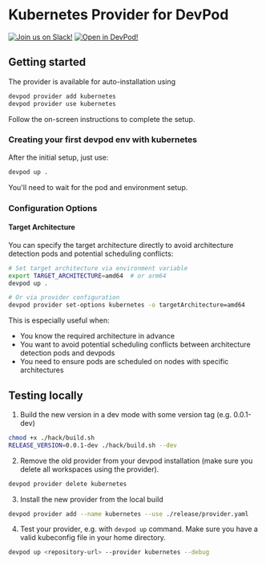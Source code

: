 # Kubernetes Provider for DevPod

[![Join us on Slack!](docs/static/media/slack.svg)](https://slack.loft.sh/) [![Open in DevPod!](https://devpod.sh/assets/open-in-devpod.svg)](https://devpod.sh/open#https://github.com/loft-sh/devpod-provider-kubernetes)

## Getting started

The provider is available for auto-installation using 

```sh
devpod provider add kubernetes
devpod provider use kubernetes
```

Follow the on-screen instructions to complete the setup.

### Creating your first devpod env with kubernetes

After the initial setup, just use:

```sh
devpod up .
```

You'll need to wait for the pod and environment setup.

### Configuration Options

#### Target Architecture

You can specify the target architecture directly to avoid architecture detection pods and potential scheduling conflicts:

```sh
# Set target architecture via environment variable
export TARGET_ARCHITECTURE=amd64  # or arm64
devpod up .

# Or via provider configuration
devpod provider set-options kubernetes -o targetArchitecture=amd64
```

This is especially useful when:
- You know the required architecture in advance
- You want to avoid potential scheduling conflicts between architecture detection pods and devpods
- You need to ensure pods are scheduled on nodes with specific architectures


## Testing locally
1. Build the new version in a dev mode with some version tag (e.g. 0.0.1-dev)
```sh
chmod +x ./hack/build.sh
RELEASE_VERSION=0.0.1-dev ./hack/build.sh --dev
```
2. Remove the old provider from your devpod installation (make sure you delete all workspaces using the provider).
```sh
devpod provider delete kubernetes
```
3. Install the new provider from the local build
```sh
devpod provider add --name kubernetes --use ./release/provider.yaml 
```
4. Test your provider, e.g. with `devpod up` command. Make sure you have a valid kubeconfig file in your home directory.
```sh
devpod up <repository-url> --provider kubernetes --debug 
```

